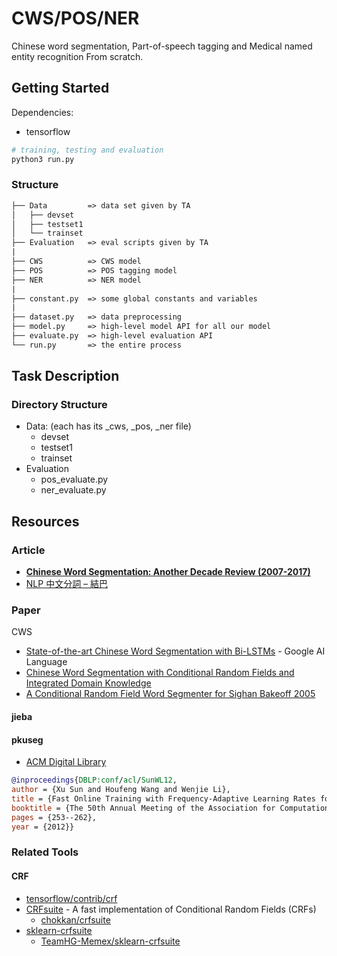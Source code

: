 # CWS/POS/NER

Chinese word segmentation, Part-of-speech tagging and Medical named entity recognition From scratch.

## Getting Started

Dependencies:

* tensorflow

```sh
# training, testing and evaluation
python3 run.py
```

### Structure

```txt
├── Data         => data set given by TA
│   ├── devset
│   ├── testset1
│   └── trainset
├── Evaluation   => eval scripts given by TA
|
├── CWS          => CWS model
├── POS          => POS tagging model
├── NER          => NER model
|
├── constant.py  => some global constants and variables
|
├── dataset.py   => data preprocessing
├── model.py     => high-level model API for all our model
├── evaluate.py  => high-level evaluation API
└── run.py       => the entire process
```

## Task Description

### Directory Structure

* Data: (each has its _cws, _pos, _ner file)
  * devset
  * testset1
  * trainset
* Evaluation
  * pos_evaluate.py
  * ner_evaluate.py

## Resources

### Article

* [**Chinese Word Segmentation: Another Decade Review (2007-2017)**](https://arxiv.org/pdf/1901.06079.pdf)
* [NLP 中文分詞 – 結巴](https://allenlu2007.wordpress.com/2018/06/16/nlp-%E4%B8%AD%E6%96%87%E8%A9%9E%E5%B5%8C%E5%85%A5-%E6%96%B7%E8%A9%9E%EF%BC%8F%E5%88%86%E8%A9%9E/)

### Paper

CWS

* [State-of-the-art Chinese Word Segmentation with Bi-LSTMs](https://arxiv.org/abs/1808.06511) - Google AI Language
* [Chinese Word Segmentation with Conditional Random Fields and Integrated Domain Knowledge](https://people.cs.umass.edu/~mccallum/papers/chineseseg.pdf)
* [A Conditional Random Field Word Segmenter for Sighan Bakeoff 2005](https://nlp.stanford.edu/pubs/sighan2005.pdf)

#### jieba

#### pkuseg

* [ACM Digital Library](https://dl.acm.org/citation.cfm?id=2390560)

```bibtex
@inproceedings{DBLP:conf/acl/SunWL12,
author = {Xu Sun and Houfeng Wang and Wenjie Li},
title = {Fast Online Training with Frequency-Adaptive Learning Rates for Chinese Word Segmentation and New Word Detection},
booktitle = {The 50th Annual Meeting of the Association for Computational Linguistics, Proceedings of the Conference, July 8-14, 2012, Jeju Island, Korea- Volume 1: Long Papers},
pages = {253--262},
year = {2012}}
```

### Related Tools

#### CRF

* [tensorflow/contrib/crf](https://github.com/tensorflow/tensorflow/tree/master/tensorflow/contrib/crf)
* [CRFsuite](http://www.chokkan.org/software/crfsuite/) - A fast implementation of Conditional Random Fields (CRFs)
  * [chokkan/crfsuite](https://github.com/chokkan/crfsuite)
* [sklearn-crfsuite](https://sklearn-crfsuite.readthedocs.io/en/latest/)
  * [TeamHG-Memex/sklearn-crfsuite](https://github.com/TeamHG-Memex/sklearn-crfsuite)
